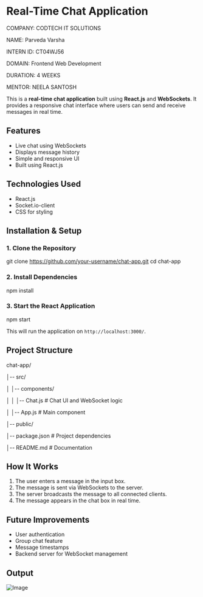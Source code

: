 # Real-Time Chat Application
COMPANY: CODTECH IT SOLUTIONS

NAME: Parveda Varsha

INTERN ID: CT04WJ56

DOMAIN: Frontend Web Development

DURATION: 4 WEEKS

MENTOR: NEELA SANTOSH


This is a **real-time chat application** built using **React.js** and **WebSockets**. It provides a responsive chat interface where users can send and receive messages in real time.

## Features
- Live chat using WebSockets
- Displays message history
- Simple and responsive UI
- Built using React.js

## Technologies Used
- React.js
- Socket.io-client
- CSS for styling

## Installation & Setup
### 1. Clone the Repository
git clone https://github.com/your-username/chat-app.git
cd chat-app

### 2. Install Dependencies
npm install

### 3. Start the React Application
npm start

This will run the application on `http://localhost:3000/`.

## Project Structure

chat-app/


│-- src/


│   │-- components/


│   │   │-- Chat.js  # Chat UI and WebSocket logic


│   │-- App.js  # Main component


│-- public/


│-- package.json  # Project dependencies


│-- README.md  # Documentation

## How It Works
1. The user enters a message in the input box.
2. The message is sent via WebSockets to the server.
3. The server broadcasts the message to all connected clients.
4. The message appears in the chat box in real time.

## Future Improvements
- User authentication
- Group chat feature
- Message timestamps
- Backend server for WebSocket management

## Output

![Image](https://github.com/user-attachments/assets/db06bd60-13c2-4ca5-9029-a290d0d1d4d9)


